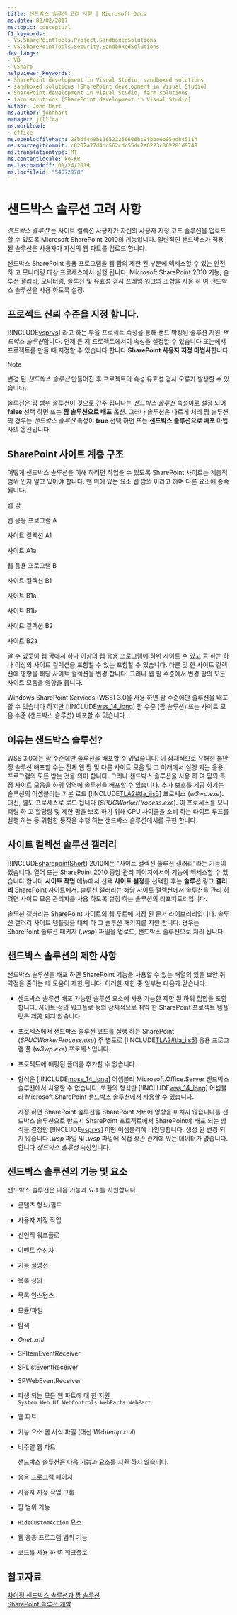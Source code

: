 ```yaml
---
title: 샌드박스 솔루션 고려 사항 | Microsoft Docs
ms.date: 02/02/2017
ms.topic: conceptual
f1_keywords:
- VS.SharePointTools.Project.SandboxedSolutions
- VS.SharePointTools.Security.SandboxedSolutions
dev_langs:
- VB
- CSharp
helpviewer_keywords:
- SharePoint development in Visual Studio, sandboxed solutions
- sandboxed solutions [SharePoint development in Visual Studio]
- SharePoint development in Visual Studio, farm solutions
- farm solutions [SharePoint development in Visual Studio]
author: John-Hart
ms.author: johnhart
manager: jillfra
ms.workload:
- office
ms.openlocfilehash: 28bdf4e9b116522256606bc9fbbe6b05edb45114
ms.sourcegitcommit: c0202a77d4dc562cdc55dc2e6223c062281d9749
ms.translationtype: MT
ms.contentlocale: ko-KR
ms.lasthandoff: 01/24/2019
ms.locfileid: "54872978"
---
```

# <a name="sandboxed-solution-considerations"></a>샌드박스 솔루션 고려 사항
  *샌드박스 솔루션* 는 사이트 컬렉션 사용자가 자신의 사용자 지정 코드 솔루션을 업로드할 수 있도록 Microsoft SharePoint 2010의 기능입니다. 일반적인 샌드박스가 적용 된 솔루션은 사용자가 자신의 웹 파트를 업로드 합니다.  
  
 샌드박스 SharePoint 응용 프로그램을 웹 팜의 제한 된 부분에 액세스할 수 있는 안전 하 고 모니터링 대상 프로세스에서 실행 됩니다. Microsoft SharePoint 2010 기능, 솔루션 갤러리, 모니터링, 솔루션 및 유효성 검사 프레임 워크의 조합을 사용 하 여 샌드박스 솔루션을 사용 하도록 설정.  
  
## <a name="specify-project-trust-level"></a>프로젝트 신뢰 수준을 지정 합니다.
 [!INCLUDE[vsprvs](../sharepoint/includes/vsprvs-md.md)] 라고 하는 부울 프로젝트 속성을 통해 샌드 박싱된 솔루션 지원 *샌드박스 솔루션*합니다. 언제 든 지 프로젝트에서이 속성을 설정할 수 있습니다 또는에서 프로젝트를 만들 때 지정할 수 있습니다 합니다 **SharePoint 사용자 지정 마법사**합니다.  
  
> [!NOTE]  
>  변경 된 *샌드박스 솔루션* 만들어진 후 프로젝트의 속성 유효성 검사 오류가 발생할 수 있습니다.  
  
 솔루션은 팜 범위 솔루션이 것으로 간주 됩니다는 *샌드박스 솔루션* 속성이로 설정 되어 **false** 선택 하면 또는 **팜 솔루션으로 배포** 옵션. 그러나 솔루션은 다르게 처리 팜 솔루션의 경우는 *샌드박스 솔루션* 속성이 **true** 선택 하면 또는 **샌드박스 솔루션으로 배포** 마법사의 옵션입니다.  
  
## <a name="sharepoint-site-hierarchy"></a>SharePoint 사이트 계층 구조
 어떻게 샌드박스 솔루션을 이해 하려면 작업을 수 있도록 SharePoint 사이트는 계층적 범위 인지 알고 있어야 합니다. 맨 위에 있는 요소 웹 팜의 이라고 하며 다른 요소에 종속 됩니다.  
  
 웹 팜  
  
 웹 응용 프로그램 A  
  
 사이트 컬렉션 A1  
  
 사이트 A1a  
  
 웹 응용 프로그램 B  
  
 사이트 컬렉션 B1  
  
 사이트 B1a  
  
 사이트 B1b  
  
 사이트 컬렉션 B2  
  
 사이트 B2a  
  
 알 수 있듯이 웹 팜에서 하나 이상의 웹 응용 프로그램에 하위 사이트 수 있고 등 하는 하나 이상의 사이트 컬렉션을 포함할 수 있는 포함할 수 있습니다. 다른 및 한 사이트 컬렉션에 영향을 해당 사이트 컬렉션을 변경 합니다. 그러나 웹 팜 수준에서 변경 팜의 모든 사이트 모음을 영향을 줍니다.  
  
 Windows SharePoint Services (WSS) 3.0을 사용 하면 팜 수준에만 솔루션을 배포할 수 있습니다 하지만 [!INCLUDE[wss_14_long](../sharepoint/includes/wss-14-long-md.md)] 팜 수준 (팜 솔루션) 또는 사이트 모음 수준 (샌드박스 솔루션) 배포할 수 있습니다.  
  
## <a name="why-sandboxed-solutions"></a>이유는 샌드박스 솔루션?
 WSS 3.0에는 팜 수준에만 솔루션을 배포할 수 있었습니다. 이 잠재적으로 유해한 불안정 솔루션 배포할 수는 전체 웹 팜 및 다른 사이트 모음 및 그 아래에서 실행 되는 응용 프로그램의 모든 받는 것을 의미 합니다. 그러나 샌드박스 솔루션을 사용 하 여 팜의 특정 사이트 모음을 하위 영역에 솔루션을 배포할 수 있습니다. 추가 보호를 제공 하기는 솔루션의 어셈블리는 기본 로드 [!INCLUDE[TLA2#tla_iis5](../sharepoint/includes/tla2sharptla-iis5-md.md)] 프로세스 (*w3wp.exe*). 대신, 별도 프로세스로 로드 됩니다 (*SPUCWorkerProcess.exe*). 이 프로세스를 모니터링 하 고 할당량 및 제한 팜을 보호 하기 위해 CPU 사이클을 소비 하는 타이트 루프를 실행 하는 등 위험한 동작을 수행 하는 샌드박스 솔루션에서를 구현 합니다.  
  
## <a name="site-collection-solution-gallery"></a>사이트 컬렉션 솔루션 갤러리
 [!INCLUDE[sharepointShort](../sharepoint/includes/sharepointshort-md.md)] 2010에는 "사이트 컬렉션 솔루션 갤러리"라는 기능이 있습니다. 열어 또는 SharePoint 2010 중앙 관리 페이지에서이 기능에 액세스할 수 있습니다 합니다 **사이트 작업** 메뉴에서 선택 **사이트 설정**를 선택한 후는 **솔루션** 링크 **갤러리** SharePoint 사이트에서. 솔루션 갤러리는 해당 사이트 컬렉션에서 솔루션을 관리 하려면 사이트 모음 관리자를 사용 하도록 설정 하는 솔루션의 리포지토리입니다.  
  
 솔루션 갤러리는 SharePoint 사이트의 웹 루트에 저장 된 문서 라이브러리입니다. 솔루션 갤러리 사이트 템플릿을 대체 하 고 솔루션 패키지를 지원 합니다. 경우는 SharePoint 솔루션 패키지 (*.wsp*) 파일을 업로드, 샌드박스 솔루션으로 처리 됩니다.  
  
## <a name="sandboxed-solution-limitations"></a>샌드박스 솔루션의 제한 사항
 샌드박스 솔루션을 배포 하면 SharePoint 기능을 사용할 수 있는 배열의 있을 보안 취약점을 줄이는 데 도움이 제한 됩니다. 이러한 제한 중 일부는 다음과 같습니다.  
  
- 샌드박스 솔루션 배포 가능한 솔루션 요소에 사용 가능한 제한 된 하위 집합을 포함 합니다. 사이트 정의 워크플로 등의 잠재적으로 취약 한 SharePoint 프로젝트 템플릿은 제공 되지 않습니다.  
  
- 프로세스에서 샌드박스 솔루션 코드를 실행 하는 SharePoint (*SPUCWorkerProcess.exe*) 주 별도로 [!INCLUDE[TLA2#tla_iis5](../sharepoint/includes/tla2sharptla-iis5-md.md)] 응용 프로그램 풀 (*w3wp.exe*) 프로세스입니다.  
  
- 프로젝트에 매핑된 폴더를 추가할 수 없습니다.  
  
- 형식은 [!INCLUDE[moss_14_long](../sharepoint/includes/moss-14-long-md.md)] 어셈블리 Microsoft.Office.Server 샌드박스 솔루션에서 사용할 수 없습니다. 또한의 형식만 [!INCLUDE[wss_14_long](../sharepoint/includes/wss-14-long-md.md)] 어셈블리 Microsoft.SharePoint 샌드박스 솔루션에서 사용할 수 있습니다.  
  
  지정 하면 SharePoint 솔루션을 SharePoint 서버에 영향을 미치지 않습니다를 샌드박스 솔루션으로 반드시 SharePoint 프로젝트에서 SharePoint에 배포 되는 방식을 결정만 [!INCLUDE[vsprvs](../sharepoint/includes/vsprvs-md.md)] 어떤 어셈블리에 바인딩합니다. 생성 된 변경 되지 않습니다 *.wsp* 파일 및 *.wsp* 파일에 직접 상관 관계에 있는 데이터가 없습니다. 합니다 *샌드박스 솔루션* 속성입니다.  
  
## <a name="capabilities-and-elements-in-sandboxed-solutions"></a>샌드박스 솔루션의 기능 및 요소
 샌드박스 솔루션은 다음 기능과 요소를 지원합니다.  
  
- 콘텐츠 형식/필드  
  
- 사용자 지정 작업  
  
- 선언적 워크플로  
  
- 이벤트 수신자  
  
- 기능 설명선  
  
- 목록 정의  
  
- 목록 인스턴스  
  
- 모듈/파일  
  
- 탐색  
  
- *Onet.xml*  
  
- SPItemEventReceiver  
  
- SPListEventReceiver  
  
- SPWebEventReceiver  
  
- 파생 되는 모든 웹 파트에 대 한 지원 `System.Web.UI.WebControls.WebParts.WebPart`  
  
- 웹 파트  
  
- 기능 요소 웹 서식 파일 (대신 *Webtemp.xml*)  
  
- 비주얼 웹 파트  
  
  샌드박스 솔루션은 다음 기능과 요소를 지원 하지 않습니다.  
  
- 응용 프로그램 페이지  
  
- 사용자 지정 작업 그룹  
  
- 팜 범위 기능  
  
- `HideCustomAction` 요소  
  
- 웹 응용 프로그램 범위 기능  
  
- 코드를 사용 하 여 워크플로  
  
## <a name="see-also"></a>참고자료
 [차이점 샌드박스 솔루션과 팜 솔루션](../sharepoint/differences-between-sandboxed-and-farm-solutions.md)   
 [SharePoint 솔루션 개발](../sharepoint/developing-sharepoint-solutions.md)  
